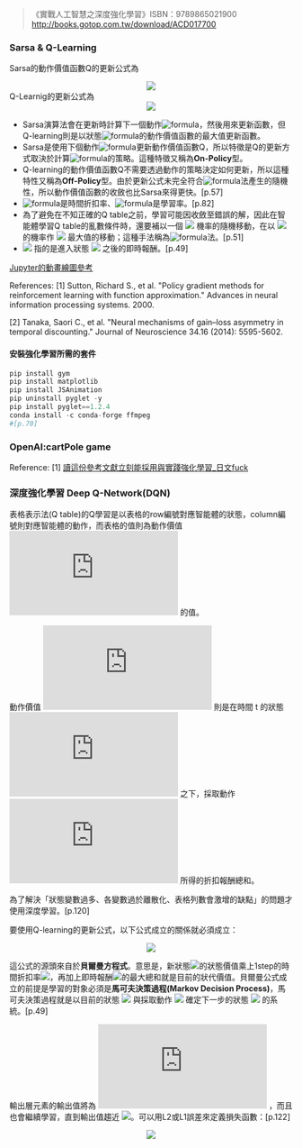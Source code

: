 > 《實戰人工智慧之深度強化學習》ISBN：9789865021900 http://books.gotop.com.tw/download/ACD017700

### Sarsa & Q-Learning
Sarsa的動作價值函數Q的更新公式為
<div align=center>

<img src="http://latex.codecogs.com/gif.latex?Q(s_t,a_t)=Q(s_t,a_t)+ \eta\times(R_{t+1}+\gamma Q(s_{t+1},a_{t+1})-Q(s_t,a_t))" />
</div>
Q-Learnig的更新公式為
<div align=center>

<img src="http://latex.codecogs.com/gif.latex?Q(s_t,a_t)=Q(s_t,a_t)+ \eta\times(R_{t+1}+\gamma \underset{a}{\max} (Q(s_{t+1},a)-Q(s_t,a_t))" />
</div>

* Sarsa演算法會在更新時計算下一個動作![formula](http://latex.codecogs.com/gif.latex?a_{t+1})，然後用來更新函數，但Q-learning則是以狀態![formula](http://latex.codecogs.com/gif.latex?s_{t+1})的動作價值函數的最大值更新函數。
* Sarsa是使用下個動作![formula](http://latex.codecogs.com/gif.latex?a_{t+1})更新動作價值函數Q，所以特徵是Q的更新方式取決於計算![formula](http://latex.codecogs.com/gif.latex?a_{t+1})的策略。這種特徵又稱為**On-Policy**型。
* Q-learning的動作價值函數Q不需要透過動作的策略決定如何更新，所以這種特性又稱為**Off-Policy**型。由於更新公式未完全符合![formula](https://render.githubusercontent.com/render/math?math=\epsilon-greedy)法產生的隨機性，所以動作價值函數的收斂也比Sarsa來得更快。[p.57] 
* ![formula](https://render.githubusercontent.com/render/math?math=\gamma)是時間折扣率、![formula](https://render.githubusercontent.com/render/math?math=\eta)是學習率。[p.82]
* 為了避免在不知正確的Q table之前，學習可能因收斂至錯誤的解，因此在智能體學習Q table的亂數條件時，還要補以一個 ![](https://render.githubusercontent.com/render/math?math=\epsilon) 機率的隨機移動，在以 ![](https://render.githubusercontent.com/render/math?math=1-\epsilon) 的機率作 ![](http://latex.codecogs.com/gif.latex?\underset{a}{\max}Q) 最大值的移動；這種手法稱為![formula](https://render.githubusercontent.com/render/math?math=\epsilon-greedy)法。[p.51]
* ![](http://latex.codecogs.com/gif.latex?R_{t+1}) 指的是進入狀態 ![](http://latex.codecogs.com/gif.latex?s_{t+1}) 之後的即時報酬。[p.49]

[Jupyter的動畫繪圖參考](http://louistiao.me/posts/notebooks/embedding-matplotlib-animations-in-jupyter-notebooks/)

References:
[1] Sutton, Richard S., et al. "Policy gradient methods for reinforcement learning with function approximation." Advances in neural information processing systems. 2000.

[2] Tanaka, Saori C., et al. "Neural mechanisms of gain–loss asymmetry in temporal discounting." Journal of Neuroscience 34.16 (2014): 5595-5602.

#### 安裝強化學習所需的套件
```python
pip install gym
pip install matplotlib
pip install JSAnimation
pip uninstall pyglet -y
pip install pyglet==1.2.4
conda install -c conda-forge ffmpeg
#[p.70]
```

### OpenAI:cartPole game
Reference:
[1] [讀這份參考文獻立刻能採用與實踐強化學習_日文fuck](https://deepage.net/machine_learning/2017/08/10/reinforcement-learning.html)

### 深度強化學習 Deep Q-Network(DQN)
表格表示法(Q table)的Q學習是以表格的row編號對應智能體的狀態，column編號則對應智能體的動作，而表格的值則為動作價值 ![](http://latex.codecogs.com/gif.latex?Q(s,a)) 的值。

動作價值 ![](http://latex.codecogs.com/gif.latex?Q(s_t,a_t)) 則是在時間 t 的狀態 ![](http://latex.codecogs.com/gif.latex?s_t) 之下，採取動作 ![](http://latex.codecogs.com/gif.latex?a_t) 所得的折扣報酬總和。

為了解決「狀態變數過多、各變數過於離散化、表格列數會激增的缺點」的問題才使用深度學習。[p.120]

要使用Q-learning的更新公式，以下公式成立的關係就必須成立：
<div align=center>

<img src="http://latex.codecogs.com/gif.latex?Q(s_t,a_t)=R_{t+1}+\gamma\underset{a}{\max}Q(s_{t+1},a)">
</div>

這公式的源頭來自於**貝爾曼方程式**。意思是，新狀態![](http://latex.codecogs.com/gif.latex?s_{t+1})的狀態價值乘上1step的時間折扣率![](http://latex.codecogs.com/gif.latex?\gamma)，再加上即時報酬![](http://latex.codecogs.com/gif.latex?R_{t+1})的最大總和就是目前的狀代價值。貝爾曼公式成立的前提是學習的對象必須是**馬可夫決策過程(Markov Decision Process)**，馬可夫決策過程就是以目前的狀態 ![](https://render.githubusercontent.com/render/math?math=s_t) 與採取動作 ![](https://render.githubusercontent.com/render/math?math=a_t) 確定下一步的狀態 ![](http://latex.codecogs.com/gif.latex?s_{t+1}) 的系統。[p.49]

輸出層元素的輸出值將為 ![](http://latex.codecogs.com/gif.latex?Q(s_t,a_t)) ，而且也會繼續學習，直到輸出值趨近 ![](http://latex.codecogs.com/gif.latex?R_{t+1}+\gamma\underset{a}{\max}Q(s_{t+1},a))。可以用L2或L1誤差來定義損失函數：[p.122]
<div align=center>

<img src="http://latex.codecogs.com/gif.latex?L(s_t,a_t)=[R_{t+1}+\gamma\underset{a}{\max}Q(s_{t+1},a)-Q(s_t,a_t)]^2" />
</div>